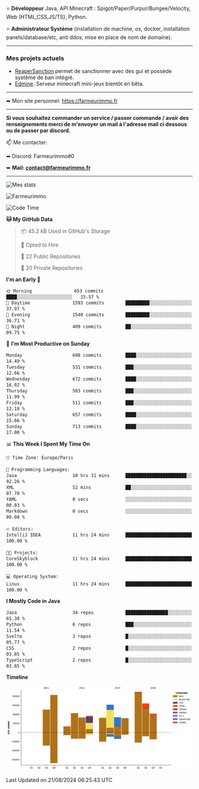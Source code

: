 ⭐ **Développeur** Java, API Minecraft : Spigot/Paper/Purpur/Bungee/Velocity, Web (HTML,CSS,JS/TS), Python.

⭐ **Administrateur Système** (installation de machine, os, docker, installation panels/database/etc, anti ddos, mise en place de nom de domaine).

---

### Mes projets actuels
- [ReaperSanction](https://www.spigotmc.org/resources/reapersanction.89580/) permet de sanctionner avec des gui et possède système de ban intégré.
- [Edmine](https://edmine.net). Serveur minecraft mini-jeux bientôt en bêta.

---

➥ Mon site personnel: https://farmeurimmo.fr

---

**Si vous souhaitez commander un service / passer commande / avoir des renseignements merci de m'envoyer un mail à l'adresse mail ci dessous ou de passer par discord.**

📫 Me contacter:
 
   ➥ Discord: Farmeurimmo#0
   
   ➥ **Mail: contact@farmeurimmo.fr**

---

![Mes stats](https://github-readme-stats.farmeurimmo.fr/api?username=Farmeurimmo&count_private=true&show_icons=true&theme=radical)

<img src="https://komarev.com/ghpvc/?username=Farmeurimmo" alt="Farmeurimmo" />

<!--START_SECTION:waka-->
![Code Time](http://img.shields.io/badge/Code%20Time-1%2C486%20hrs%2051%20mins-blue)

**🐱 My GitHub Data** 

> 📦 45.2 kB Used in GitHub's Storage 
 > 
> 💼 Opted to Hire
 > 
> 📜 22 Public Repositories 
 > 
> 🔑 20 Private Repositories 
 > 
**I'm an Early 🐤** 

```text
🌞 Morning                653 commits         ████░░░░░░░░░░░░░░░░░░░░░   15.57 % 
🌆 Daytime                1593 commits        █████████░░░░░░░░░░░░░░░░   37.97 % 
🌃 Evening                1540 commits        █████████░░░░░░░░░░░░░░░░   36.71 % 
🌙 Night                  409 commits         ██░░░░░░░░░░░░░░░░░░░░░░░   09.75 % 
```
📅 **I'm Most Productive on Sunday** 

```text
Monday                   608 commits         ████░░░░░░░░░░░░░░░░░░░░░   14.49 % 
Tuesday                  531 commits         ███░░░░░░░░░░░░░░░░░░░░░░   12.66 % 
Wednesday                672 commits         ████░░░░░░░░░░░░░░░░░░░░░   16.02 % 
Thursday                 503 commits         ███░░░░░░░░░░░░░░░░░░░░░░   11.99 % 
Friday                   511 commits         ███░░░░░░░░░░░░░░░░░░░░░░   12.18 % 
Saturday                 657 commits         ████░░░░░░░░░░░░░░░░░░░░░   15.66 % 
Sunday                   713 commits         ████░░░░░░░░░░░░░░░░░░░░░   17.00 % 
```


📊 **This Week I Spent My Time On** 

```text
🕑︎ Time Zone: Europe/Paris

💬 Programming Languages: 
Java                     10 hrs 31 mins      ███████████████████████░░   92.26 % 
XML                      52 mins             ██░░░░░░░░░░░░░░░░░░░░░░░   07.70 % 
YAML                     0 secs              ░░░░░░░░░░░░░░░░░░░░░░░░░   00.03 % 
Markdown                 0 secs              ░░░░░░░░░░░░░░░░░░░░░░░░░   00.00 % 

🔥 Editors: 
IntelliJ IDEA            11 hrs 24 mins      █████████████████████████   100.00 % 

🐱‍💻 Projects: 
CoreSkyblock             11 hrs 24 mins      █████████████████████████   100.00 % 

💻 Operating System: 
Linux                    11 hrs 24 mins      █████████████████████████   100.00 % 
```

**I Mostly Code in Java** 

```text
Java                     34 repos            ████████████████░░░░░░░░░   65.38 % 
Python                   6 repos             ███░░░░░░░░░░░░░░░░░░░░░░   11.54 % 
Svelte                   3 repos             █░░░░░░░░░░░░░░░░░░░░░░░░   05.77 % 
CSS                      2 repos             █░░░░░░░░░░░░░░░░░░░░░░░░   03.85 % 
TypeScript               2 repos             █░░░░░░░░░░░░░░░░░░░░░░░░   03.85 % 
```



**Timeline**

![Lines of Code chart](https://raw.githubusercontent.com/Farmeurimmo/Farmeurimmo/main/assets/bar_graph.png)


 Last Updated on 21/08/2024 06:25:43 UTC
<!--END_SECTION:waka-->
